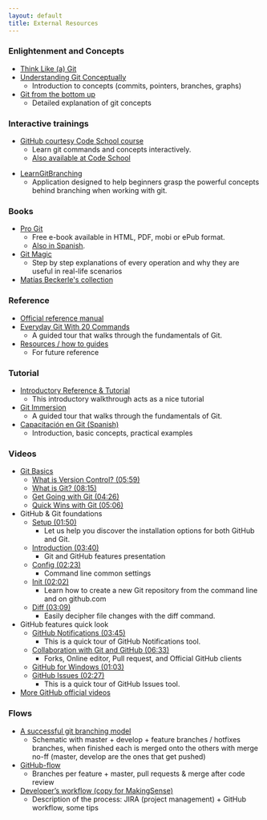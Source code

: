 ```yaml
---
layout: default
title: External Resources
---
```


### Enlightenment and Concepts

* [Think Like (a) Git](http://think-like-a-git.net/)
* [Understanding Git Conceptually](http://www.sbf5.com/~cduan/technical/git/)
    * Introduction to concepts (commits, pointers, branches, graphs)
* [Git from the bottom up](http://ftp.newartisans.com/pub/git.from.bottom.up.pdf)
    * Detailed explanation of git concepts

### Interactive trainings

* [GitHub courtesy Code School course](http://try.github.io/)
    * Learn git commands and concepts interactively.
    * [Also available at Code School](https://www.codeschool.com/courses/try-git)
<!--
    * Maybe this could be used as an example while we're talking about each command? (JD) (+1 AM)
    * Disadvantage: we'd have to do it in the same order the site displays them
-->
* [LearnGitBranching](http://pcottle.github.io/learnGitBranching/)
    * Application designed to help beginners grasp the powerful concepts behind branching when working with git.

### Books

* [Pro Git](http://git-scm.com/book) 
    * Free e-book available in HTML, PDF, mobi or ePub format. 
    * [Also in Spanish](http://git-scm.com/book/es).
* [Git Magic](http://www-cs-students.stanford.edu/~blynn/gitmagic/index.html)
    * Step by step explanations of every operation and why they are useful in real-life scenarios
* [Matías Beckerle's collection](http://lt.mydplr.com/71ec62a61d047f3939b72e64ca3483c5-5854522d3cf67aafac284294c62c46c4)

### Reference

* [Official reference manual](http://git-scm.com/docs)
* [Everyday Git With 20 Commands](http://git-scm.com/docs/everyday)
    * A guided tour that walks through the fundamentals of Git.
* [Resources / how to guides](http://stackoverflow.com/q/315911/147507)
    * For future reference

### Tutorial

* [Introductory Reference & Tutorial](http://gitref.org/)
    * This introductory walkthrough acts as a nice tutorial
* [Git Immersion](http://gitimmersion.com/)
    * A guided tour that walks through the fundamentals of Git.
* [Capacitación en Git (Spanish)](http://prezi.com/hzbsgv84xl9u/capacitacion-en-git/)
    * Introduction, basic concepts, practical examples

### Videos

* [Git Basics](http://git-scm.com/videos)
    * [What is Version Control? (05:59)](http://git-scm.com/video/what-is-version-control)
    * [What is Git? (08:15)](http://git-scm.com/video/what-is-git)
    * [Get Going with Git (04:26)](http://git-scm.com/video/get-going)
    * [Quick Wins with Git (05:06)](http://git-scm.com/video/quick-wins)
* GitHub & Git foundations
    * [Setup (01:50)](http://vimeo.com/88271920)
        * Let us help you discover the installation options for both GitHub and Git.
    * [Introduction (03:40)](http://vimeo.com/88271921)
        * Git and GitHub features presentation
    * [Config (02:23)](http://vimeo.com/88276099)
        * Command line common settings
    * [Init (02:02)](http://vimeo.com/88313612)
        * Learn how to create a new Git repository from the command line and on github.com
    * [Diff (03:09)](http://vimeo.com/88315553)
        * Easily decipher file changes with the diff command.
* GitHub features quick look
    * [GitHub Notifications (03:45)](http://vimeo.com/88471359)
        * This is a quick tour of GitHub Notifications tool.
    * [Collaboration with Git and GitHub (06:33)](http://vimeo.com/88472080)
        * Forks, Online editor, Pull request, and Official GitHub clients
    * [GitHub for Windows (01:03)](http://vimeo.com/88472081)
    * [GitHub Issues (02:27)](http://vimeo.com/88472083)
        * This is a quick tour of GitHub Issues tool.
* [More GitHub official videos](http://vimeo.com/github)

### Flows

* [A successful git branching model](http://nvie.com/posts/a-successful-git-branching-model/)
    * Schematic with master + develop + feature branches / hotfixes branches, when finished each is merged onto the others with merge no-ff (master, develop are the ones that get pushed)
* [GitHub-flow](http://scottchacon.com/2011/08/31/github-flow.html)
    * Branches per feature + master, pull requests & merge after code review
* [Developer’s workflow (copy for MakingSense)](https://docs.google.com/a/getcs.com/document/d/1F4oj9MlqJQfwNmBL0pVOY5tk2u6Rl9moUfg0YsyCQ08/edit?usp=sharing)
    * Description of the process: JIRA (project management) + GitHub workflow, some tips
